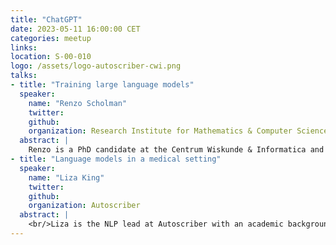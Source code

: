 ```yaml
---
title: "ChatGPT"
date: 2023-05-11 16:00:00 CET
categories: meetup 
links:
location: S-00-010
logo: /assets/logo-autoscriber-cwi.png
talks:
- title: "Training large language models"
  speaker:
    name: "Renzo Scholman"
    twitter: 
    github: 
    organization: Research Institute for Mathematics & Computer Science (CWI)
  abstract: |
    Renzo is a PhD candidate at the Centrum Wiskunde & Informatica and TU Delft with an affiliation to the radiation oncology department of the LUMC for the application of his research. He has a double masters degree in Embedded Systems and Computer Science, with a specialization track in artificial intelligence, from the TU Delft. He will be talking about the underlying mechanisms of large language models like (Chat)GPT and how they are trained. Furthermore, he will touch on the topic of privacy for the application of these models in the medical domain and what alternatives exist.
- title: "Language models in a medical setting"
  speaker:
    name: "Liza King"
    twitter: 
    github: 
    organization: Autoscriber
  abstract: |
    <br/>Liza is the NLP lead at Autoscriber with an academic background in computational linguistics (University of Cape Town, VU Amsterdam). She joined Autoscriber in November 2021 after working at Shell as a data scientist for three years. She'll discuss the challenges of applying generative AI to a medical setting, and will give an overview of how Autoscriber's AI pipeline has been architected to overcome these challenges.
---
```

